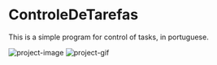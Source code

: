 # ControleDeTarefas
This is a simple program for control of tasks, in portuguese.

![project-image](./github/image.jpg)
![project-gif](./.github/first.gif)
